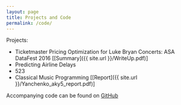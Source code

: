 ```yaml
---
layout: page
title: Projects and Code
permalink: /code/
---
```


Projects:
- Ticketmaster Pricing Optimization for Luke Bryan Concerts: ASA DataFest 2016 [[Summary]({{ site.url }}/WriteUp.pdf)]
- Predicting Airline Delays 
- 523
- Classical Music Programming [[Report]({{ site.url }}/Yanchenko_aky5_report.pdf)]

Accompanying code can be found on [GitHub](https://github.com/aky4wn/)
